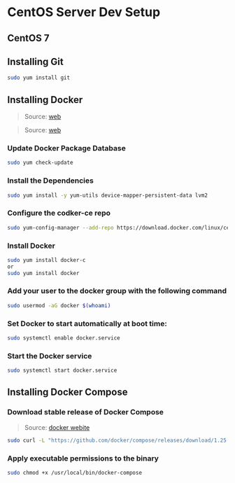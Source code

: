 [_metadata_:author]:    - ""
[_metadata_:date]:      - "01/30/2020"

# CentOS Server Dev Setup
## CentOS 7

## Installing Git
```bash
sudo yum install git
```

## Installing Docker
> Source: [web](https://phoenixnap.com/kb/how-to-install-docker-centos-7)

> Source: [web](https://github.com/NaturalHistoryMuseum/scratchpads2/wiki/Install-Docker-and-Docker-Compose-(Centos-7))
### Update Docker Package Database
```bash
sudo yum check-update
```

### Install the Dependencies
```bash
sudo yum install -y yum-utils device-mapper-persistent-data lvm2
```

### Configure the codker-ce repo
```bash
sudo yum-config-manager --add-repo https://download.docker.com/linux/centos/docker-ce.repo
```

### Install Docker
```bash
sudo yum install docker-c
or
sudo yum install docker
```

### Add your user to the docker group with the following command
```bash
sudo usermod -aG docker $(whoami)
```

### Set Docker to start automatically at boot time:
```bash
sudo systemctl enable docker.service
```

### Start the Docker service
```bash
sudo systemctl start docker.service
```

## Installing Docker Compose
### Download stable release of Docker Compose
> Source: [docker webite](https://docs.docker.com/compose/install/)
```bash
sudo curl -L "https://github.com/docker/compose/releases/download/1.25.3/docker-compose-$(uname -s)-$(uname -m)" -o /usr/local/bin/docker-compose
```

### Apply executable permissions to the binary
```bash
sudo chmod +x /usr/local/bin/docker-compose
```